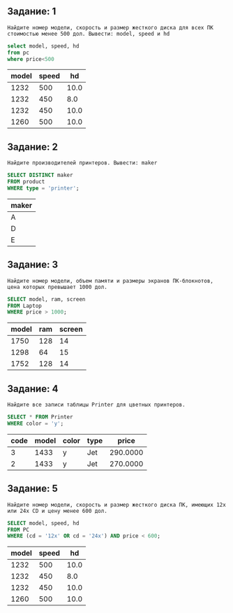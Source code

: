 ## Задание: 1
	Найдите номер модели, скорость и размер жесткого диска для всех ПК стоимостью менее 500 дол. Вывести: model, speed и hd
```sql
select model, speed, hd
from pc
where price<500
```
| model  | speed |  hd  |
|--------|-------|------|
|  1232  |  500  | 10.0 |
|  1232  |  450  | 8.0  |
|  1232  |  450  | 10.0 |
|  1260  |  500  | 10.0 |


## Задание: 2
	Найдите производителей принтеров. Вывести: maker
```sql
SELECT DISTINCT maker 
FROM product 
WHERE type = 'printer';
```
| maker | 
|-------|
|   A   | 
|   D   | 
|   E   | 


## Задание: 3
	Найдите номер модели, объем памяти и размеры экранов ПК-блокнотов, цена которых превышает 1000 дол.
```sql
SELECT model, ram, screen 
FROM Laptop
WHERE price > 1000;
```
| model  |  ram  | screen |
|--------|-------|--------|
|  1750  |  128  |   14   |
|  1298  |  64   |   15   |
|  1752  |  128  |   14   |


## Задание: 4
	Найдите все записи таблицы Printer для цветных принтеров.
```sql
SELECT * FROM Printer
WHERE color = 'y';
```
| code | model  | color | type  |   price   |
|------|--------|-------|-------|-----------|
|   3  |  1433  |   y   |  Jet  |  290.0000 |
|   2  |  1433  |   y   |  Jet  |  270.0000 |


## Задание: 5
	Найдите номер модели, скорость и размер жесткого диска ПК, имеющих 12x или 24x CD и цену менее 600 дол.
```sql
SELECT model, speed, hd
FROM PC
WHERE (cd = '12x' OR cd = '24x') AND price < 600;
```
| model  | speed |  hd  |
|--------|-------|------|
|  1232  |  500  | 10.0 |
|  1232  |  450  | 8.0  |
|  1232  |  450  | 10.0 |
|  1260  |  500  | 10.0 |
